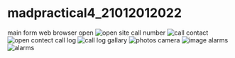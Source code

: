 # madpractical4_21012012022
main form
web browser open
![open site](https://user-images.githubusercontent.com/112079016/193403519-2390b7c5-8072-4f74-8877-24b53f4ee3fa.jpeg)
call number
![call](https://user-images.githubusercontent.com/112079016/193403530-d6d9719d-f633-4b4a-90cb-3ea5ae114fde.jpeg)
contact
![open contect](https://user-images.githubusercontent.com/112079016/193403604-9765b020-350e-43f2-8d3b-8922f2cab2ad.jpeg)
call log
![call log](https://user-images.githubusercontent.com/112079016/193403628-efc7add8-034f-41aa-8607-6599ae9b2c4b.jpeg)
gallary
![photos](https://user-images.githubusercontent.com/112079016/193403767-e01d9027-8796-4560-914c-b1c865b77a48.jpeg)
camera
![image](https://user-images.githubusercontent.com/112079016/193403806-87f96a99-e294-46af-b7a3-f284479e2569.png)
alarms
![alarms](https://user-images.githubusercontent.com/112079016/193403820-96a81071-4b2e-4d5f-83fb-37470561fa0d.jpeg)
